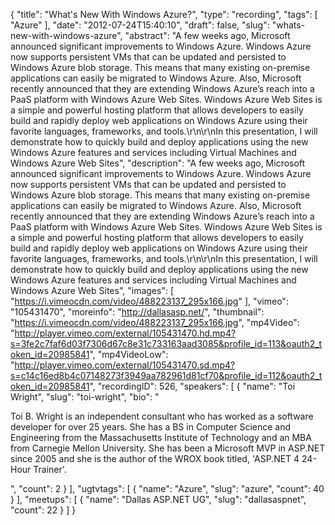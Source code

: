 {
  "title": "What's New With Windows Azure?",
  "type": "recording",
  "tags": [
    "Azure"
  ],
  "date": "2012-07-24T15:40:10",
  "draft": false,
  "slug": "whats-new-with-windows-azure",
  "abstract": "A few weeks ago, Microsoft announced significant improvements to Windows Azure. Windows Azure now supports persistent VMs that can be updated and persisted to Windows Azure blob storage. This means that many existing on-premise applications can easily be migrated to Windows Azure. Also, Microsoft recently announced that they are extending Windows Azure’s reach into a PaaS platform with Windows Azure Web Sites. Windows Azure Web Sites is a simple and powerful hosting platform that allows developers to easily build and rapidly deploy web applications on Windows Azure using their favorite languages, frameworks, and tools.\r\n\r\nIn this presentation, I will demonstrate how to quickly build and deploy applications using the new Windows Azure features and services including Virtual Machines and Windows Azure Web Sites",
  "description": "A few weeks ago, Microsoft announced significant improvements to Windows Azure. Windows Azure now supports persistent VMs that can be updated and persisted to Windows Azure blob storage. This means that many existing on-premise applications can easily be migrated to Windows Azure. Also, Microsoft recently announced that they are extending Windows Azure’s reach into a PaaS platform with Windows Azure Web Sites. Windows Azure Web Sites is a simple and powerful hosting platform that allows developers to easily build and rapidly deploy web applications on Windows Azure using their favorite languages, frameworks, and tools.\r\n\r\nIn this presentation, I will demonstrate how to quickly build and deploy applications using the new Windows Azure features and services including Virtual Machines and Windows Azure Web Sites",
  "images": [
    "https://i.vimeocdn.com/video/488223137_295x166.jpg"
  ],
  "vimeo": "105431470",
  "moreinfo": "http://dallasasp.net/",
  "thumbnail": "https://i.vimeocdn.com/video/488223137_295x166.jpg",
  "mp4Video": "http://player.vimeo.com/external/105431470.hd.mp4?s=3fe2c7faf6d03f7306d67c8e31c733163aad3085&profile_id=113&oauth2_token_id=20985841",
  "mp4VideoLow": "http://player.vimeo.com/external/105431470.sd.mp4?s=c14c16ed8b4c07148273f3949aa782961d81cf70&profile_id=112&oauth2_token_id=20985841",
  "recordingID": 526,
  "speakers": [
    {
      "name": "Toi Wright",
      "slug": "toi-wright",
      "bio": "<p>Toi B. Wright is an independent consultant who has worked as a software developer for over 25 years. She has a BS in Computer Science and Engineering from the Massachusetts Institute of Technology and an MBA from Carnegie Mellon University. She has been a Microsoft MVP in ASP.NET since 2005 and she is the author of the WROX book titled, 'ASP.NET 4 24-Hour Trainer'. </p>",
      "count": 2
    }
  ],
  "ugtvtags": [
    {
      "name": "Azure",
      "slug": "azure",
      "count": 40
    }
  ],
  "meetups": [
    {
      "name": "Dallas ASP.NET UG",
      "slug": "dallasaspnet",
      "count": 22
    }
  ]
}